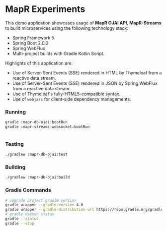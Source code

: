 MapR Experiments
================
This demo application showcases usage of **MapR OJAI API**, **MapR-Streams** to build microservices using the following technology stack:
* Spring Framework 5
* Spring Boot 2.0.0
* Spring WebFlux
* Multi-project builds with Gradle Kotlin Script. 

Highlights of this application are:
* Use of Server-Sent Events (SSE) rendered in HTML by Thymeleaf from a reactive data stream.
* Use of Server-Sent Events (SSE) rendered in JSON by Spring WebFlux from a reactive data stream. 
* Use of Thymeleaf's fully-HTML5-compatible syntax.
* Use of `webjars` for client-side dependency managements. 

### Running
```bash
gradle :mapr-db-ojai:bootRun
gradle :mapr-streams-websocket:bootRun
 
```
### Testing
```bash
./gradlew :mapr-db-ojai:test
```
### Building 
```bash
./gradlew :mapr-db-ojai:build
```

### Gradle Commands
```bash
# upgrade project gradle version
gradle wrapper --gradle-version 4.0
gradle wrapper --gradle-distribution-url https://repo.gradle.org/gradle/dist-snapshots/gradle-script-kotlin-4.0-20170518042627+0000-all.zip
# gradle daemon status 
gradle --status
gradle --stop
```

